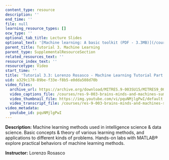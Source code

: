 ```yaml
---
content_type: resource
description: ''
end_time: ''
file: null
learning_resource_types: []
ocw_type: ''
optional_tab_title: Lecture Slides
optional_text: '[Machine learning: A basic toolkit (PDF - 3.3MB)](/courses/res-9-003-brains-minds-and-machines-summer-course-summer-2015/resources/mitres_9_003sum15_tut3)'
parent_title: Tutorial 3. Machine Learning
parent_type: SupplementalResourceSection
related_resources_text: ''
resource_index_text: ''
resourcetype: Video
start_time: ''
title: 'Tutorial 3.3: Lorenzo Rosasco - Machine Learning Tutorial Part 3'
uid: a329c178-89be-f33e-f8b5-e0dda508d70b
video_files:
  archive_url: https://archive.org/download/MITRES.9-003SU15/MITRES9_003SU15_Tutorial_3-3_300k.mp4
  video_captions_file: /courses/res-9-003-brains-minds-and-machines-summer-course-summer-2015/e00106691b0c54b6b34cd5b485ad949b_pquNMjlgPwI.vtt
  video_thumbnail_file: https://img.youtube.com/vi/pquNMjlgPwI/default.jpg
  video_transcript_file: /courses/res-9-003-brains-minds-and-machines-summer-course-summer-2015/02a9ad29fdddc07e165726017b5024ba_pquNMjlgPwI.pdf
video_metadata:
  youtube_id: pquNMjlgPwI
---
```


**Description:** Machine learning methods used in intelligence science & data science. Basic concepts & theory of various learning methods, and applications to different kinds of problems. Hands-on labs with MATLAB® explore practical behaviors of machine learning methods.

**Instructor:** Lorenzo Rosasco



